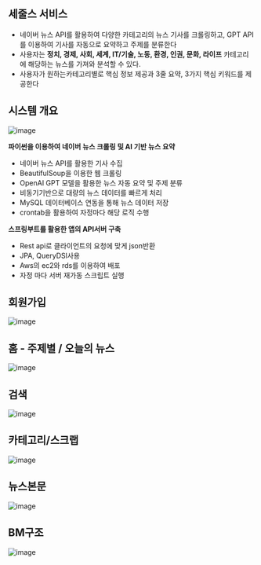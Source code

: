 

세줄스 서비스
--


- 네이버 뉴스 API를 활용하여 다양한 카테고리의 뉴스 기사를 크롤링하고, GPT API를 이용하여 기사를 자동으로 요약하고 주제를 분류한다
- 사용자는 **정치, 경제, 사회, 세계, IT/기술, 노동, 환경, 인권, 문화, 라이프** 카테고리에 해당하는 뉴스를 가져와 분석할 수 있다.
- 사용자가 원하는카테고리별로 핵심 정보 제공과 3줄 요약, 3가지 핵심 키워드를 제공한다

시스템 개요
--

![image](https://github.com/user-attachments/assets/2a14ea11-e550-46a5-b5c2-762b99aaf68f)

**파이썬을 이용하여 네이버 뉴스 크롤링 및 AI 기반 뉴스 요약** 

- 네이버 뉴스 API를 활용한 기사 수집
- BeautifulSoup을 이용한 웹 크롤링
- OpenAI GPT 모델을 활용한 뉴스 자동 요약 및 주제 분류
- 비동기기반으로 대량의 뉴스 데이터를 빠르게 처리
- MySQL 데이터베이스 연동을 통해 뉴스 데이터 저장
- crontab을 활용하여 자정마다 해당 로직 수행

**스프링부트를 활용한 앱의 API서버 구축**

- Rest api로 클라이언트의 요청에 맞게 json반환
- JPA, QueryDSl사용
- Aws의 ec2와 rds를 이용하여 배포
- 자정 마다 서버 재가동 스크립트 실행


회원가입
--
![image](https://github.com/user-attachments/assets/79b72ace-1ae3-4458-894c-16c2ad3fe82b)

홈 - 주제별 / 오늘의 뉴스
--
![image](https://github.com/user-attachments/assets/109c6369-be8e-45fe-a7cf-c9c2aaa99eec)


검색
--
![image](https://github.com/user-attachments/assets/1be446f4-3676-4248-8120-edede773b0fe)

카테고리/스크랩
--
![image](https://github.com/user-attachments/assets/2e0c1c95-c27c-41d8-9844-b6fbd4832f0e)

뉴스본문
--
![image](https://github.com/user-attachments/assets/4c21b878-077c-4507-b27f-7b7289c7557e)




BM구조
-
![image](https://github.com/user-attachments/assets/1d9850be-346e-4677-b2ed-de2db8a6bbc2)

